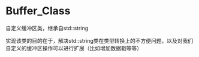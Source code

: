 # Buffer_Class
自定义缓冲区类，继承自std::string

实现该类的目的在于，解决std::string类在类型转换上的不方便问题，以及对我们自定义的缓冲区操作可以进行扩展（比如增加数据戳等等）
